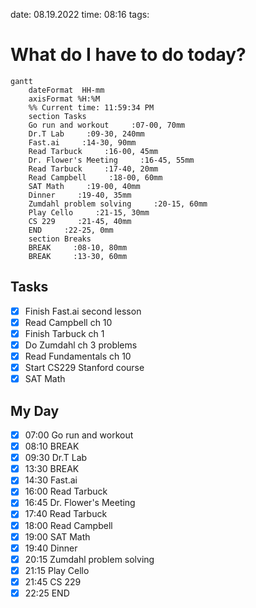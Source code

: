 date: 08.19.2022
time: 08:16
tags: 
# What do I have to do today?
```mermaid
gantt
    dateFormat  HH-mm
    axisFormat %H:%M
    %% Current time: 11:59:34 PM
    section Tasks
    Go run and workout     :07-00, 70mm
    Dr.T Lab     :09-30, 240mm
    Fast.ai     :14-30, 90mm
    Read Tarbuck     :16-00, 45mm
    Dr. Flower's Meeting     :16-45, 55mm
    Read Tarbuck     :17-40, 20mm
    Read Campbell     :18-00, 60mm
    SAT Math     :19-00, 40mm
    Dinner     :19-40, 35mm
    Zumdahl problem solving     :20-15, 60mm
    Play Cello     :21-15, 30mm
    CS 229     :21-45, 40mm
    END     :22-25, 0mm
    section Breaks
    BREAK     :08-10, 80mm
    BREAK     :13-30, 60mm
```

## Tasks
- [x] Finish Fast.ai second lesson
- [x] Read Campbell ch 10
- [x] Finish Tarbuck ch 1
- [x] Do Zumdahl ch 3 problems
- [x] Read Fundamentals ch 10
- [x] Start CS229 Stanford course
- [x] SAT Math
## My Day
- [x] 07:00 Go run and workout
- [x] 08:10 BREAK
- [x] 09:30 Dr.T Lab
- [x] 13:30 BREAK
- [x] 14:30 Fast.ai
- [x] 16:00 Read Tarbuck
- [x] 16:45 Dr. Flower's Meeting
- [x] 17:40 Read Tarbuck
- [x] 18:00 Read Campbell
- [x] 19:00 SAT Math
- [x] 19:40 Dinner
- [x] 20:15 Zumdahl problem solving
- [x] 21:15 Play Cello
- [x] 21:45 CS 229
- [x] 22:25 END